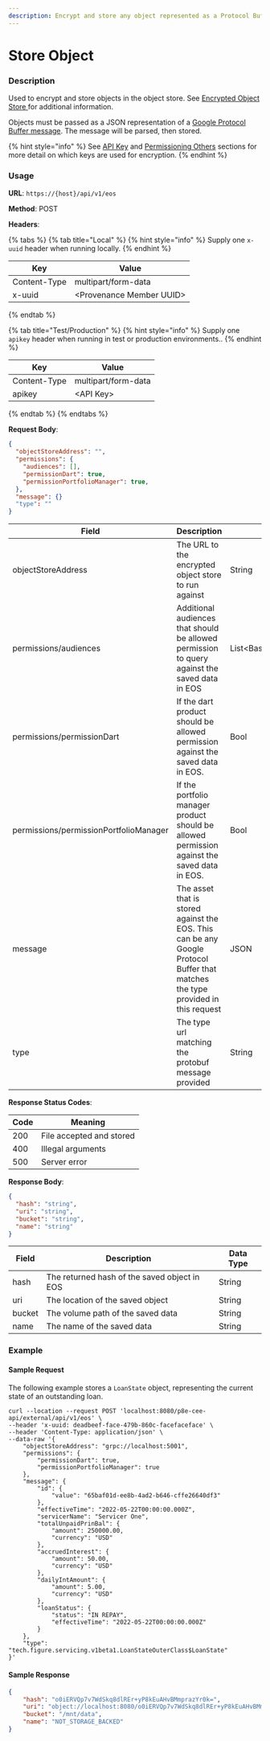 ```yaml
---
description: Encrypt and store any object represented as a Protocol Buffer
---
```


# Store Object

### Description

Used to encrypt and store objects in the object store. See [Encrypted Object Store ](https://docs.provenance.io/p8e/overview/encrypted-object-store)for additional information.

Objects must be passed as a JSON representation of a [Google Protocol Buffer message](https://developers.google.com/protocol-buffers/docs/overview). The message will be parsed, then stored.

{% hint style="info" %}
See [API Key](../../#api-key-for-test-or-production-environments) and [Permissioning Others](../../../p8e-contract-execution-environment-p8e/key-management/permissioning-others.md) sections for more detail on which keys are used for encryption.
{% endhint %}

### Usage

**URL**: `https://{host}/api/v1/eos`

**Method**: POST

**Headers**:

{% tabs %}
{% tab title="Local" %}
{% hint style="info" %}
Supply one `x-uuid` header when running locally.
{% endhint %}

| Key          | Value                     |
| ------------ | ------------------------- |
| Content-Type | multipart/form-data       |
| x-uuid       | \<Provenance Member UUID> |
{% endtab %}

{% tab title="Test/Production" %}
{% hint style="info" %}
Supply one `apikey` header when running in test or production environments..
{% endhint %}

| Key          | Value               |
| ------------ | ------------------- |
| Content-Type | multipart/form-data |
| apikey       | \<API Key>          |
{% endtab %}
{% endtabs %}

**Request Body**:

```json
{
  "objectStoreAddress": "",
  "permissions": {
    "audiences": [],
    "permissionDart": true,
    "permissionPortfolioManager": true,
  },
  "message": {}
  "type": ""
}
```

| Field                                  | Description                                                                                                                     | Data Type                     |
| -------------------------------------- | ------------------------------------------------------------------------------------------------------------------------------- | ----------------------------- |
| objectStoreAddress                     | The URL to the encrypted object store to run against                                                                            | String                        |
| permissions/audiences                  | Additional audiences that should be allowed permission to query against the saved data in EOS                                   | List\<Base64EncodedPublicKey> |
| permissions/permissionDart             | If the dart product should be allowed permission against the saved data in EOS.                                                 | Bool                          |
| permissions/permissionPortfolioManager | If the portfolio manager product should be allowed permission against the saved data in EOS.                                    | Bool                          |
| message                                | The asset that is stored against the EOS. This can be any Google Protocol Buffer that matches the type provided in this request | JSON                          |
| type                                   | The type url matching the protobuf message provided                                                                             | String                        |

**Response Status Codes**:

| Code | Meaning                  |
| ---- | ------------------------ |
| 200  | File accepted and stored |
| 400  | Illegal arguments        |
| 500  | Server error             |

**Response Body**:

```json
{
  "hash": "string",
  "uri": "string",
  "bucket": "string",
  "name": "string"
}
```

| Field  | Description                                  | Data Type |
| ------ | -------------------------------------------- | --------- |
| hash   | The returned hash of the saved object in EOS | String    |
| uri    | The location of the saved object             | String    |
| bucket | The volume path of the saved data            | String    |
| name   | The name of the saved data                   | String    |

### Example

#### Sample Request

The following example stores a `LoanState` object, representing the current state of an outstanding loan.

```shell
curl --location --request POST 'localhost:8080/p8e-cee-api/external/api/v1/eos' \
--header 'x-uuid: deadbeef-face-479b-860c-facefaceface' \
--header 'Content-Type: application/json' \
--data-raw '{
    "objectStoreAddress": "grpc://localhost:5001",
    "permissions": {
        "permissionDart": true,
        "permissionPortfolioManager": true
    },
    "message": {
        "id": {
            "value": "65baf01d-ee8b-4ad2-b646-cffe26640df3"
        },
        "effectiveTime": "2022-05-22T00:00:00.000Z",
        "servicerName": "Servicer One",
        "totalUnpaidPrinBal": {
            "amount": 250000.00,
            "currency": "USD"
        },
        "accruedInterest": {
            "amount": 50.00,
            "currency": "USD"
        },
        "dailyIntAmount": {
            "amount": 5.00,
            "currency": "USD"
        },
        "loanStatus": {
            "status": "IN REPAY",
            "effectiveTime": "2022-05-22T00:00:00.000Z"
        }
    },
    "type": "tech.figure.servicing.v1beta1.LoanStateOuterClass$LoanState"
}'
```

#### Sample Response

```json
{
    "hash": "o0iERVQp7v7WdSkq8dlREr+yP8kEuAHvBMmprazYr0k=",
    "uri": "object://localhost:8080/o0iERVQp7v7WdSkq8dlREr+yP8kEuAHvBMmprazYr0k=",
    "bucket": "/mnt/data",
    "name": "NOT_STORAGE_BACKED"
}
```
